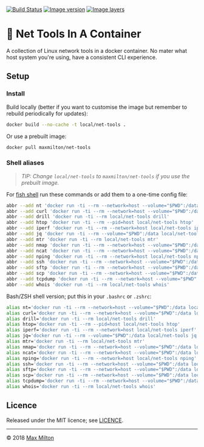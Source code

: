 <!-- markdownlint-disable first-line-h1 ol-prefix -->

[![Build Status](https://travis-ci.com/MaxMilton/docker-net-tools.svg?branch=master)](https://travis-ci.com/MaxMilton/docker-net-tools) [![Image version](https://images.microbadger.com/badges/version/maxmilton/net-tools.svg)](https://microbadger.com/images/maxmilton/net-tools) [![Image layers](https://images.microbadger.com/badges/image/maxmilton/net-tools.svg)](https://microbadger.com/images/maxmilton/net-tools)

# 🥅 Net Tools In A Container

A collection of Linux network tools in a docker container. No mater what host system you're using, have a consistent CLI experience.

## Setup

### Install

Build locally (better if you want to customise the image but remember to rebuild periodically for updates):

```sh
docker build --no-cache -t local/net-tools .
```

Or use a prebuilt image:

```sh
docker pull maxmilton/net-tools
```

### Shell aliases

> _TIP: Change `local/net-tools` to `maxmilton/net-tools` if you use the prebuilt image._

For [fish shell](https://fishshell.com) run these commands or add them to a one-time config file:

```sh
abbr --add nt 'docker run -ti --rm --network=host --volume="$PWD":/data local/net-tools'
abbr --add curl 'docker run -ti --rm --network=host --volume="$PWD":/data local/net-tools curl'
abbr --add drill 'docker run -ti --rm local/net-tools drill'
abbr --add htop 'docker run -ti --rm --pid=host local/net-tools htop'
abbr --add iperf 'docker run -ti --rm --network=host local/net-tools iperf'
abbr --add jq 'docker run -ti --rm --volume="$PWD":/data local/net-tools jq'
abbr --add mtr 'docker run -ti --rm local/net-tools mtr'
abbr --add nmap 'docker run -ti --rm --network=host --volume="$PWD":/data local/net-tools nmap'
abbr --add ncat 'docker run -ti --rm --network=host --volume="$PWD":/data local/net-tools ncat'
abbr --add nping 'docker run -ti --rm --network=host local/net-tools nping'
abbr --add ssh 'docker run -ti --rm --network=host --volume="$PWD":/data local/net-tools ssh'
abbr --add sftp 'docker run -ti --rm --network=host --volume="$PWD":/data local/net-tools sftp'
abbr --add scp 'docker run -ti --rm --network=host --volume="$PWD":/data local/net-tools scp'
abbr --add tcpdump 'docker run -ti --rm --network=host --volume="$PWD":/data local/net-tools tcpdump'
abbr --add whois 'docker run -ti --rm local/net-tools whois'
```

Bash/ZSH shell version; put this in your `.bashrc` or `.zshrc`:

```sh
alias nt='docker run -ti --rm --network=host --volume="$PWD":/data local/net-tools'
alias curl='docker run -ti --rm --network=host --volume="$PWD":/data local/net-tools curl'
alias drill='docker run -ti --rm local/net-tools drill'
alias htop='docker run -ti --rm --pid=host local/net-tools htop'
alias iperf='docker run -ti --rm --network=host local/net-tools iperf'
alias jq='docker run -ti --rm --volume="$PWD":/data local/net-tools jq'
alias mtr='docker run -ti --rm local/net-tools mtr'
alias nmap='docker run -ti --rm --network=host --volume="$PWD":/data local/net-tools nmap'
alias ncat='docker run -ti --rm --network=host --volume="$PWD":/data local/net-tools ncat'
alias nping='docker run -ti --rm --network=host local/net-tools nping'
alias ssh='docker run -ti --rm --network=host --volume="$PWD":/data local/net-tools ssh'
alias sftp='docker run -ti --rm --network=host --volume="$PWD":/data local/net-tools sftp'
alias scp='docker run -ti --rm --network=host --volume="$PWD":/data local/net-tools scp'
alias tcpdump='docker run -ti --rm --network=host --volume="$PWD":/data local/net-tools tcpdump'
alias whois='docker run -ti --rm local/net-tools whois'
```

## Licence

Released under the MIT licence; see [LICENCE](https://github.com/MaxMilton/docker-net-tools/blob/master/LICENCE).

-----

© 2018 [Max Milton](https://maxmilton.com)

